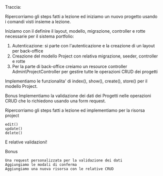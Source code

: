 Traccia:

Ripercorriamo gli steps fatti a lezione ed iniziamo un nuovo progetto usando i comandi visti insieme a lezione.

Iniziamo con il definire il layout, modello, migrazione, controller e rotte necessarie per il sistema portfolio:

1.  Autenticazione: si parte con l'autenticazione e la creazione di un layout per back-office
2.  Creazione del modello Project con relativa migrazione, seeder, controller e rotte
3.  Per la parte di back-office creiamo un resource controller Admin\ProjectController per gestire tutte le operazioni CRUD dei progetti

Implementiamo le funzionalita' di index(), show(), create(), store() per il modello Project.

Bonus
Implementiamo la validazione dei dati dei Progetti nelle operazioni CRUD che lo richiedono usando una form request.

Ripercorriamo gli steps fatti a lezione ed implementiamo per la risorsa project

    edit()
    update()
    delete()

E relative validazioni!

Bonus

    Una request personalizzata per la validazione dei dati
    Aggiungiamo le modali di conferma
    Aggiungiamo una nuova risorsa con le relative CRUD